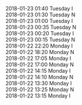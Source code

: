 2018-01-23 01:40 Tuesday  I  
2018-01-23 01:30 Tuesday  N  
2018-01-23 01:00 Tuesday  I  
2018-01-23 00:35 Tuesday  N  
2018-01-23 00:20 Tuesday  I  
2018-01-23 00:15 Tuesday  N  
2018-01-22 22:20 Monday  I  
2018-01-22 18:20 Monday  N  
2018-01-22 17:05 Monday  I  
2018-01-22 17:00 Monday  N  
2018-01-22 14:15 Monday  I  
2018-01-22 14:10 Monday  N  
2018-01-22 13:30 Monday  I  
2018-01-22 13:25 Monday  N  
2018-01-22 13:15 Monday  I  
